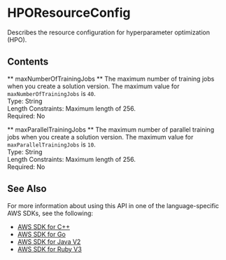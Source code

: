 # HPOResourceConfig<a name="API_HPOResourceConfig"></a>

Describes the resource configuration for hyperparameter optimization \(HPO\)\.

## Contents<a name="API_HPOResourceConfig_Contents"></a>

 ** maxNumberOfTrainingJobs **   <a name="personalize-Type-HPOResourceConfig-maxNumberOfTrainingJobs"></a>
The maximum number of training jobs when you create a solution version\. The maximum value for `maxNumberOfTrainingJobs` is `40`\.  
Type: String  
Length Constraints: Maximum length of 256\.  
Required: No

 ** maxParallelTrainingJobs **   <a name="personalize-Type-HPOResourceConfig-maxParallelTrainingJobs"></a>
The maximum number of parallel training jobs when you create a solution version\. The maximum value for `maxParallelTrainingJobs` is `10`\.  
Type: String  
Length Constraints: Maximum length of 256\.  
Required: No

## See Also<a name="API_HPOResourceConfig_SeeAlso"></a>

For more information about using this API in one of the language\-specific AWS SDKs, see the following:
+  [ AWS SDK for C\+\+](https://docs.aws.amazon.com/goto/SdkForCpp/personalize-2018-05-22/HPOResourceConfig) 
+  [ AWS SDK for Go](https://docs.aws.amazon.com/goto/SdkForGoV1/personalize-2018-05-22/HPOResourceConfig) 
+  [ AWS SDK for Java V2](https://docs.aws.amazon.com/goto/SdkForJavaV2/personalize-2018-05-22/HPOResourceConfig) 
+  [ AWS SDK for Ruby V3](https://docs.aws.amazon.com/goto/SdkForRubyV3/personalize-2018-05-22/HPOResourceConfig) 